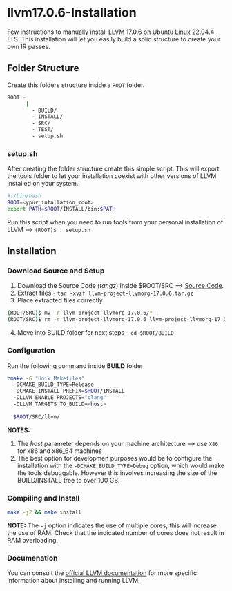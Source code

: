 # llvm17.0.6-Installation
Few instructions to manually install LLVM 17.0.6 on Ubuntu Linux 22.04.4 LTS. This installation will let you easily build a solid structure to create your own IR passes.

## Folder Structure
Create this folders structure inside a ```ROOT``` folder.
```bash
ROOT -
      |
        - BUILD/
        - INSTALL/
        - SRC/
        - TEST/
        - setup.sh
```
### setup.sh
After creating the folder structure create this simple script. This will export the tools folder to let your installation coexist with other versions of LLVM installed on your system.
```bash
#!/bin/bash
ROOT=<ypur_intallation_root>
export PATH=$ROOT/INSTALL/bin:$PATH 
```
Run this script when you need to run tools from your personal installation of LLVM --> ```(ROOT)$ . setup.sh``` 

## Installation
### Download Source and Setup
1. Download the Source Code (_tar.gz_) inside $ROOT/SRC --> [Source Code](https://github.com/llvm/llvm-project/releases/tag/llvmorg-17.0.6).
2. Extract files - ```tar -xvzf llvm-project-llvmorg-17.0.6.tar.gz```
3. Place extracted files correctly
```bash
(ROOT/SRC)$ mv -r llvm-project-llvmorg-17.0.6/* .
(ROOT/SRC)$ rm -r llvm-project-llvmorg-17.0.6 llvm-project-llvmorg-17.0.6.tar.gz
```
4. Move into BUILD folder for next steps - ```cd $ROOT/BUILD```
### Configuration
Run the following command inside **BUILD** folder
```bash
cmake -G "Unix Makefiles"
  -DCMAKE_BUILD_TYPE=Release
  -DCMAKE_INSTALL_PREFIX=$ROOT/INSTALL
  -DLLVM_ENABLE_PROJECTS="clang"
  -DLLVM_TARGETS_TO_BUILD=<host>
 
  $ROOT/SRC/llvm/
```
**NOTES:** 
1. The _host_ parameter depends on your machine architecture --> use ```X86``` for x86 and x86_64 machines
2. The best option for developmen purposes would be to configure the installation with the ```-DCMAKE_BUILD_TYPE=Debug``` option, which would make the tools debuggable. However this involves increasing the size of the BUILD/INSTALL tree to over 100 GB.
### Compiling and Install
```bash
make -j2 && make install
```
**NOTE:** The ```-j``` option indicates the use of multiple cores, this will increase the use of RAM.  Check that the indicated number of cores does not result in RAM overloading.
### Documenation
You can consult the [official LLVM documentation](https://llvm.org/docs/GettingStarted.html#getting-started-with-llvm) for more specific information about installing and running LLVM.
